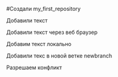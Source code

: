#Создали my_first_repository

Добавили текст

Добавили текст через веб браузер

Добавим текст локально

Добавили текс в новой ветке newbranch

Разрешаем конфликт
